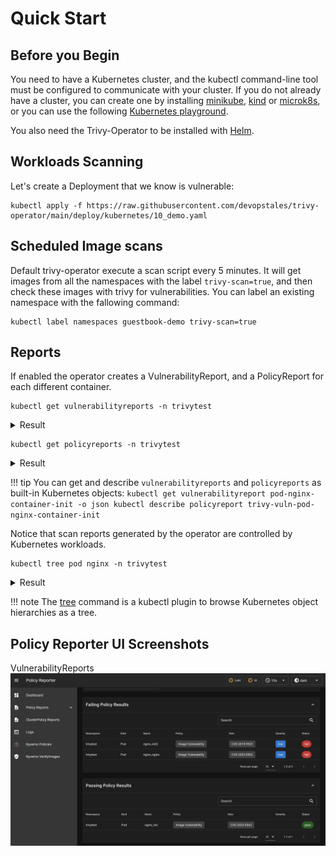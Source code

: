 # Quick Start

## Before you Begin

You need to have a Kubernetes cluster, and the kubectl command-line tool must be configured to communicate with your
cluster. If you do not already have a cluster, you can create one by installing [minikube], [kind] or [microk8s], or you can use the following [Kubernetes playground].

You also need the Trivy-Operator to be installed with [Helm](./installation.md).

## Workloads Scanning

Let's create a Deployment that we know is vulnerable:

```
kubectl apply -f https://raw.githubusercontent.com/devopstales/trivy-operator/main/deploy/kubernetes/10_demo.yaml
```

## Scheduled Image scans

Default trivy-operator execute a scan script every 5 minutes. It will get images from all the namespaces with the label `trivy-scan=true`, and then check these images with trivy for vulnerabilities. You can label an existing namespace with the fallowing command:

```
kubectl label namespaces guestbook-demo trivy-scan=true
```

## Reports
If enabled the operator creates a VulnerabilityReport, and a PolicyReport for each different container.

```
kubectl get vulnerabilityreports -n trivytest
```

<details>
<summary>Result</summary>
```
NAME                        REPOSITORY       TAG      AGE   STATUS
pod-nginx-container-init    library/alpine   latest   18m   OK
pod-nginx-container-init2   library/ubuntu   latest   18m   OK
pod-nginx-container-nginx   library/nginx    latest   18m   OK
```
</details>

```
kubectl get policyreports -n trivytest
```

<details>
<summary>Result</summary>
```
NAME                                   PASS   FAIL   WARN   ERROR   SKIP   AGE
trivy-vuln-pod-nginx-container-init    1      0      0      0       0      17m
trivy-vuln-pod-nginx-container-init2   0      0      21     0       0      17m
trivy-vuln-pod-nginx-container-nginx   0      32     106    0       0      17m
```
</details>

!!! tip
    You can get and describe `vulnerabilityreports` and `policyreports` as built-in Kubernetes objects:
    ```
    kubectl get vulnerabilityreport pod-nginx-container-init -o json
    kubectl describe policyreport trivy-vuln-pod-nginx-container-init
    ```

Notice that scan reports generated by the operator are controlled by Kubernetes workloads.

```
kubectl tree pod nginx -n trivytest
```

<details>
<summary>Result</summary>
```
NAMESPACE  NAME                                                 READY  REASON  AGE
trivytest  Pod/nginx                                            True           4h40m
trivytest  ├─CiliumEndpoint/nginx                               -              4h40m
trivytest  ├─PolicyReport/trivy-vuln-pod-nginx-container-init   -              20m
trivytest  ├─PolicyReport/trivy-vuln-pod-nginx-container-init2  -              20m
trivytest  ├─PolicyReport/trivy-vuln-pod-nginx-container-nginx  -              20m
trivytest  ├─VulnerabilityReport/pod-nginx-container-init       -              20m
trivytest  ├─VulnerabilityReport/pod-nginx-container-init2      -              20m
trivytest  └─VulnerabilityReport/pod-nginx-container-nginx      -              20m
```
</details>

!!! note
    The [tree] command is a kubectl plugin to browse Kubernetes object hierarchies as a tree.

## Policy Reporter UI Screenshots

VulnerabilityReports
![VulnerabilityReports](img/policy_report.png)



[minikube]: https://minikube.sigs.k8s.io/docs/
[kind]: https://kind.sigs.k8s.io/docs/
[microk8s]: https://microk8s.io/
[Kubernetes playground]: http://labs.play-with-k8s.com/
[tree]: https://github.com/ahmetb/kubectl-tree
